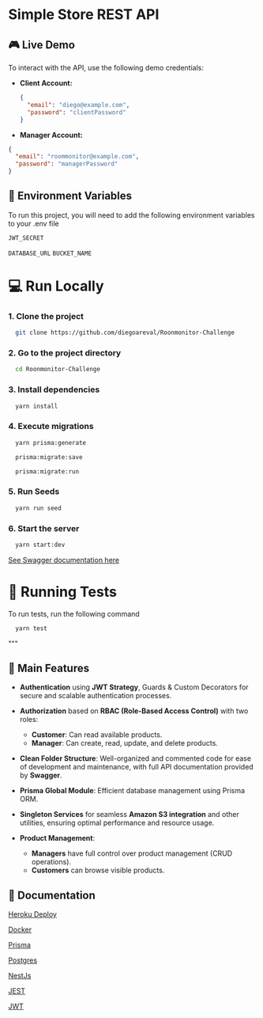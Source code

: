 # Simple Store REST API


## 🎮 Live Demo

To interact with the API, use the following demo credentials:

- **Client Account:**
  ```json
  {
    "email": "diego@example.com",
    "password": "clientPassword"
  }


- **Manager Account:**

```json
{
  "email": "roommonitor@example.com",
  "password": "managerPassword"
}
```


## 🔐 Environment Variables

To run this project, you will need to add the following environment variables to your .env file

`JWT_SECRET`

`DATABASE_URL`
`BUCKET_NAME`

# 💻 Run Locally

### 1. Clone the project

```bash
  git clone https://github.com/diegoareval/Roonmonitor-Challenge
```

### 2. Go to the project directory

```bash
  cd Roonmonitor-Challenge
```

### 3. Install dependencies

```bash
  yarn install
```

### 4. Execute migrations

```bash
  yarn prisma:generate
```

```bash
  prisma:migrate:save
```

```bash
  prisma:migrate:run
```

### 5. Run Seeds

```bash
  yarn run seed
```

### 6. Start the server

```bash
  yarn start:dev
```

[See Swagger documentation here](http:localhost:3000/api-docs)

# 🧪  Running Tests

To run tests, run the following command

```bash
  yarn test
```

"""
## 🌟 Main Features

- **Authentication** using **JWT Strategy**, Guards & Custom Decorators for secure and scalable authentication processes.
  
- **Authorization** based on **RBAC (Role-Based Access Control)** with two roles:
  - **Customer**: Can read available products.
  - **Manager**: Can create, read, update, and delete products.

- **Clean Folder Structure**: Well-organized and commented code for ease of development and maintenance, with full API documentation provided by **Swagger**.

- **Prisma Global Module**: Efficient database management using Prisma ORM.
  
- **Singleton Services** for seamless **Amazon S3 integration** and other utilities, ensuring optimal performance and resource usage.

- **Product Management**: 
  - **Managers** have full control over product management (CRUD operations).
  - **Customers** can browse visible products.


## 🌟 Documentation
[Heroku Deploy](https://dev.to/ezilemdodana/deploying-nestjs-apps-to-heroku-a-comprehensive-guide-hhj)

[Docker](https://www.docker.com/)

[Prisma](https://www.prisma.io/)

[Postgres](https://www.postgresql.org/)

[NestJs](https://nestjs.com/)

[JEST](https://jestjs.io/)

[JWT](https://jwt.io/)